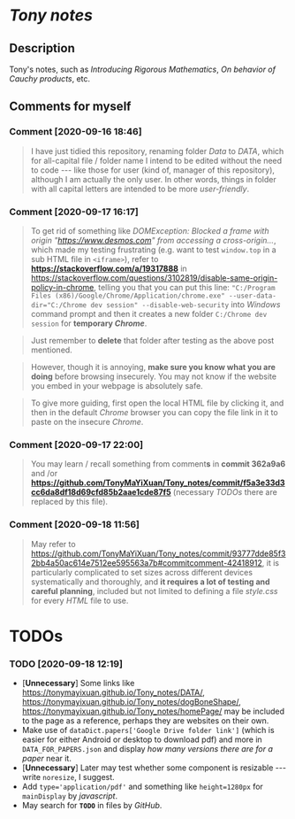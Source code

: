 # _Tony notes_

## Description
Tony's notes, such as _Introducing Rigorous Mathematics_, _On behavior of Cauchy products_, etc.

## Comments for myself
### Comment [2020-09-16 18:46]
> I have just tidied this repository, renaming folder _Data_ to _DATA_, which for all-capital file / folder name I intend to be edited without the need to code --- like those for user (kind of, manager of this repository), although I am actually the only user. In other words, things in folder with all capital letters are intended to be more _user-friendly_.
### Comment [2020-09-17 16:17]
> To get rid of something like _DOMException: Blocked a frame with origin "https://www.desmos.com" from accessing a cross-origin..._, which made my testing frustrating (e.g. want to test `window.top` in a sub HTML file in `<iframe>`), refer to **https://stackoverflow.com/a/19317888** in https://stackoverflow.com/questions/3102819/disable-same-origin-policy-in-chrome, telling you that you can put this line: `"C:/Program Files (x86)/Google/Chrome/Application/chrome.exe" --user-data-dir="C:/Chrome dev session" --disable-web-security` into _Windows_ command prompt and then it creates a new folder `C:/Chrome dev session` for **temporary _Chrome_**.

> Just remember to **delete** that folder after testing as the above post mentioned.

> However, though it is annoying, **make sure you know what you are doing** before browsing insecurely. You may not know if the website you embed in your webpage is absolutely safe.

> To give more guiding, first open the local HTML file by clicking it, and then in the default _Chrome_ browser you can copy the file link in it to paste on the insecure _Chrome_. 
### Comment [2020-09-17 22:00]
> You may learn / recall something from comment**s** in **commit 362a9a6** and /or **https://github.com/TonyMaYiXuan/Tony_notes/commit/f5a3e33d3cc6da8df18d69cfd85b2aae1cde87f5** (necessary _TODOs_ there are replaced by this file).
### Comment [2020-09-18 11:56]
> May refer to https://github.com/TonyMaYiXuan/Tony_notes/commit/93777dde85f32bb4a50ac614e7512ee595563a7b#commitcomment-42418912, it is particularly complicated to set sizes across different devices systematically and thoroughly, and **it requires a lot of testing and careful planning**, included but not limited to defining a file _style.css_ for every _HTML_ file to use.

# TODOs
### TODO [2020-09-18 12:19]
- [**Unnecessary**] Some links like https://tonymayixuan.github.io/Tony_notes/DATA/, https://tonymayixuan.github.io/Tony_notes/dogBoneShape/, https://tonymayixuan.github.io/Tony_notes/homePage/ may be included to the page as a reference, perhaps they are websites on their own.
- Make use of `dataDict.papers['Google Drive folder link']` (which is easier for either Android or desktop to download pdf) and more in `DATA_FOR_PAPERS.json` and display _how many versions there are for a paper_ near it.
- [**Unnecessary**] Later may test whether some component is resizable --- write `noresize`, I suggest.
- Add `type='application/pdf'` and something like `height=1280px` for `mainDisplay` by _javascript_.
- May search for **`TODO`** in files by _GitHub_.
